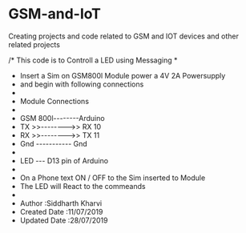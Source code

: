 # GSM-and-IoT
Creating projects and code related to GSM and IOT devices and other related projects

/* This code is to Controll a LED using Messaging
 *  
 *  Insert a Sim on GSM800l Module power a 4V 2A Powersupply 
 *  and begin with following connections
 *  
 *  Module Connections
 *  
 *  GSM 800l--------Arduino
 *   TX >>-------->> RX 10
 *   RX >>-------->> TX 11
 *   Gnd ----------- Gnd
 *  
 *  LED --- D13 pin of Arduino 
 * 
 * On a Phone text ON / OFF to the Sim inserted to Module
 * The LED will React to the commeands
 * 
 * Author :Siddharth Kharvi
 * Created Date :11/07/2019
 * Updated Date :28/07/2019
